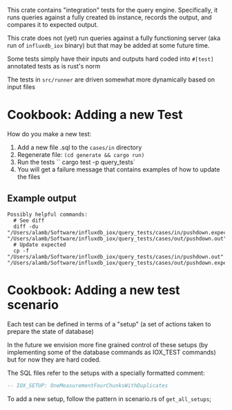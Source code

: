 This crate contains "integration" tests for the query
engine. Specifically, it runs queries against a fully created `Db`
instance, records the output, and compares it to expected output.

This crate does not (yet) run queries against a fully functioning
server (aka run of `influxdb_iox` binary) but that may be added at
some future time.

Some tests simply have their inputs and outputs hard coded into
`#[test]` annotated tests as is rust's norm

The tests in `src/runner` are driven somewhat more dynamically based on input files


# Cookbook: Adding a new Test

How do you make a new test:
1. Add a new file .sql to the `cases/in` directory
2. Regenerate file: `(cd generate && cargo run)`
2. Run the tests `` cargo test -p query_tests`
3. You will get a failure message that contains examples of how to update the files


## Example output
```
Possibly helpful commands:
  # See diff
  diff -du "/Users/alamb/Software/influxdb_iox/query_tests/cases/in/pushdown.expected" "/Users/alamb/Software/influxdb_iox/query_tests/cases/out/pushdown.out"
  # Update expected
  cp -f "/Users/alamb/Software/influxdb_iox/query_tests/cases/in/pushdown.out" "/Users/alamb/Software/influxdb_iox/query_tests/cases/out/pushdown.expected"
```

# Cookbook: Adding a new test scenario

Each test can be defined in terms of a "setup" (a set of actions taken to prepare the state of database)

In the future we envision more fine grained control of these setups (by implementing some of the database commands as IOX_TEST commands) but for now they are hard coded.

The SQL files refer to the setups with a specially formatted comment:

```sql
-- IOX_SETUP: OneMeasurementFourChunksWithDuplicates
```

To add a new setup, follow the pattern in scenario.rs of `get_all_setups`;
